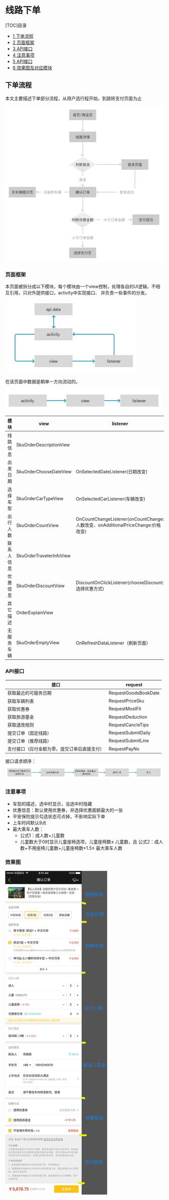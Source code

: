 # 线路下单

[TOC]目录  
* [1 下单流程](#index1) 
* [2 页面框架](#index2)
* [3 API接口](#index3) 
* [4 注意事项](#index4)
* [5 API接口](#index5)
* [6 效果图及对应模块](#index6)

## <a name="index1"/>下单流程
本文主要描述下单部分流程，从用户选行程开始，到跳转支付页面为止

![](img/doc_img_sku_order_1.jpg) 

### <a name="index2"/>页面框架

本页面被拆分成以下模块，每个模块由一个view控制，处理各自的UI逻辑，不相互引用，只对外提供接口，activity中实现接口、
并负责一些事件的分发。

![](img/doc_img_sku_order_2.jpg) 

在该页面中数据是朝单一方向流动的。

![](img/doc_img_sku_order_3.jpg) 

| 模块 | view | listener |
| ------ | ------ | ------- |
| 线路信息 | SkuOrderDescriptionView |  |
| 出发日期 | SkuOrderChooseDateView | OnSelectedDateListener(日期改变) |
| 选择车型 | SkuOrderCarTypeView | OnSelectedCarListener(车辆改变) |
| 出行人数 | SkuOrderCountView | OnCountChangeListener(onCountChange:人数改变、onAdditionalPriceChange:价格改变)|
| 联系人信息 | SkuOrderTravelerInfoView | |
| 优惠信息 | SkuOrderDiscountView | DiscountOnClickListener(chooseDiscount:选择优惠方式) |
| 其它描述 | OrderExplainView |
| 无服务车辆 | SkuOrderEmptyView | OnRefreshDataListener（刷新页面） |

### <a name="index3"/>API接口

| 接口 | request | 
| ------ | ------ | 
| 获取最近的可服务日期 | RequestGoodsBookDate |
| 获取车辆列表 | RequestPriceSku | 
| 获取优惠券 | RequestMostFit | 
| 获取旅游基金 | RequestDeduction | 
| 获取退改规则 | RequestCancleTips |
| 提交订单（固定线路） | RequestSubmitDaily |
| 提交订单（推荐线路） | RequestSubmitLine |
| 支付接口（应付金额为零，提交订单后直接支付） | RequestPayNo |

接口请求顺序：
![](img/doc_img_sku_order_4.jpg) 

### <a name="index4"/>注意事项
- 车型的描述，选中时显示，没选中时隐藏
- 优惠信息：默认使用优惠券，并选择优惠面额最大的一张
- 平安保险提示勾选状态可点掉，不影响实际下单
- 上车时间默认9点
- 最大乘车人数：
    - 公式1：成人数+儿童数
    - 儿童数大于0时显示儿童座椅选项，儿童座椅数≤ 儿童数，且 公式2：成人数+不用座椅儿童数+儿童座椅数*1.5≤ 最大乘车人数

### 效果图
![](img/doc_img_sku_order_5.jpg)